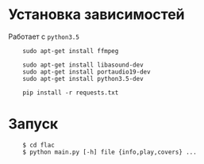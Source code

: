 # Установка зависимостей

Работает с `python3.5`

```
    sudo apt-get install ffmpeg

    sudo apt-get install libasound-dev
    sudo apt-get install portaudio19-dev
    sudo apt-get install python3.5-dev

    pip install -r requests.txt
```

# Запуск

```
    $ cd flac
    $ python main.py [-h] file {info,play,covers} ...
```